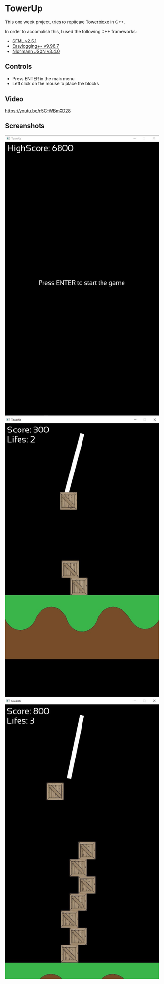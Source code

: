 # TowerUp

This one week project, tries to replicate [Towerbloxx](https://www.youtube.com/watch?v=9eP2rVisHPo&t=5s) in C++.

In order to accomplish this, I used the following C++ frameworks:

- [SFML v2.5.1](https://github.com/SFML/SFML)
- [Easylogging++ v9.96.7](https://github.com/zuhd-org/easyloggingpp)
- [Nlohmann JSON v3.4.0](https://github.com/nlohmann/json)

## Controls

- Press ENTER in the main menu
- Left click on the mouse to place the blocks

## Video

https://youtu.be/n5C-WBmXD28

## Screenshots

![Main Menu](https://github.com/PereViader/TowerUp/blob/master/img/menu.jpg)
![Gameplay 1](https://github.com/PereViader/TowerUp/blob/master/img/gameplay1.jpg)
![Gameplay 2](https://github.com/PereViader/TowerUp/blob/master/img/gameplay2.jpg)
